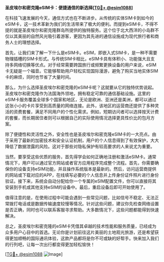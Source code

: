 **圣皮埃尔和密克隆eSIM卡：便捷通信的新选择[[TG💪+ @esim1088](https://t.me/s/esim1088)]**

在科技飞速发展的今天，通信方式也在不断进步。从传统的实体SIM卡到如今的eSIM卡，这一技术革新为我们的生活带来了极大的便利。而提到eSIM卡，不得不提的就是圣皮埃尔和密克隆群岛所提供的独特服务。这个位于北大西洋的小岛群不仅以其美丽的自然风光吸引着游客，更因为其先进的通信设施成为现代旅行者和商务人士的理想选择。

首先，让我们来了解一下什么是eSIM卡。eSIM，即嵌入式SIM卡，是一种不需要物理插槽的SIM卡形式。与传统SIM卡相比，eSIM卡具有体积小、功能强大且支持多网络切换等优点。对于经常需要跨国旅行或频繁更换设备的用户来说，eSIM卡无疑是一个福音。它能够帮助用户轻松实现国际漫游，避免了购买当地实体SIM卡的麻烦，同时也节省了大量时间。

那么，为什么选择圣皮埃尔和密克隆的eSIM卡呢？这就要从它的独特优势说起。圣皮埃尔和密克隆作为法国海外领地，拥有稳定可靠的通信基础设施。这里的eSIM卡服务覆盖全球多个国家和地区，无论是欧洲、亚洲还是美洲，都可以通过这张小小的卡片享受到高质量的网络连接。此外，该地区的运营商还提供了多种灵活的资费套餐，满足不同用户的个性化需求。例如，短期访问者可以选择按天计费的套餐，而长期居住者则可以根据自己的实际使用情况选择更具性价比的包月方案。

除了便捷性和灵活性之外，安全性也是圣皮埃尔和密克隆eSIM卡的一大亮点。由于采用了最新的加密技术和安全认证机制，用户的个人信息得到了有效保护，大大降低了数据泄露的风险。这对于那些对隐私保护有较高要求的人来说尤为重要。

当然，要享受这些优质的服务，首先得学会如何正确地注册和激活eSIM卡。通常情况下，用户可以通过官方网站或者官方应用程序完成整个流程。首先，你需要确保你的设备支持eSIM功能，并且操作系统版本是最新的。然后，访问运营商提供的网站或下载对应的APP，在线填写必要的个人信息并上传身份证件照片进行身份验证。接下来，系统会自动分配给你一个专属的eSIM配置文件，你可以直接将其安装到手机或其他支持eSIM的设备中。最后，重启设备后即可开始使用了。

值得注意的是，在使用过程中可能会遇到一些常见问题，比如信号不稳定、无法正常拨打电话或是数据传输速度较慢等情况。针对这些问题，建议你先检查网络设置是否正确，同时也可以联系客服寻求帮助。大多数情况下，这些问题都能得到快速解决。

总之，圣皮埃尔和密克隆的eSIM卡凭借其卓越的技术性能和服务质量，已经成为众多用户心目中的首选。无论你是计划前往这片美丽的土地观光旅游，还是希望获得更加顺畅的国际通讯体验，这款产品都将是你不可或缺的好帮手。快来加入我们的行列吧，让每一次出行都变得更加轻松愉快！

[[TG💪+ @esim1088](https://t.me/s/esim1088) ![Image](https://i.postimg.cc/4NQfJmqS/Snipaste-2025-05-13-00-14-12.png)]